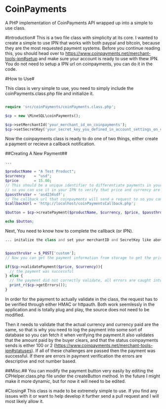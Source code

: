 # CoinPayments
A PHP implementation of CoinPayments API wrapped up into a simple to use class.



#Introduction#
This is a two file class with simplicity at its core. I wanted to create a simple to use IPN that works with both paypal and bitcoin, because they are the most requested payment systems. Before you continue reading this, you should head over to https://www.coinpayments.net/merchant-tools-ipn#setup and make sure your account is ready to use with thew IPN. You do not need to setup a IPN url on coinpayments, you can do it in the code. 

#How to Use#

This class is very simple to use, you need to simply include the coinPayments.class.php file and initialize it.

```php

require 'src/coinPayments/coinPayments.class.php';

$cp = new \MineSQL\coinPayments();

$cp->setMerchantId('your_merchant_id_on_coinpayments');
$cp->setSecretKey('your_secret_key_you_defined_in_account_settings_on_coinpayments');

```

Now the coinpayments class is ready to do one of two things, either create a payment or recieve a callback notification.

##Creating A New Payment##

```php
...

$productName = "A Test Product";
$currency    = "usd";
$price       = 15.00;
// This should be a unique identifier to differentiate payments in your database 
// so you can use it in your IPN to verify that price and currency are the same (more on this later)
$passthruVar = 'asd234sdf';
// The callback url that coinpayments will send a request to so you can validate the payment
$callbackUrl = 'http://localhost/coinPaymentsCallback.php';

$button = $cp->createPayment($productName, $currency, $price, $passthruVar, $callbackUrl);

echo $button;
```

Next, You need to know how to complete the callback (or IPN).

```php
... initalize the class and set your merchantID and SecretKey like above


$passthruVar = $_POST['custom'];
// Now you can get the payment information from storage to get the price of the product and the currency

if($cp->validatePayment($price, $currency)){
  // the payment was successful
} else {  
  // The payment did not correctly validate, all errors are caught into an error array
  print_r($cp->getErrors());
}
```

In order for the payment to actually validate in the class, the request has to be verified through either HMAC or httpauth. Both work seemlessly in the application and is totally plug and play, the source does not need to be modified. 

Then it needs to validate that the actual currency and currency paid are the same, so that is why you need to log the payment into some sort of database so you can fetch it when verifying the payment.It also validates that the amount paid by the buyer clears, and that the status coinpayments sends is either 100 or 2 (https://www.coinpayments.net/merchant-tools-ipn#statuses). If all of these challenges are passed then the payment was successful. If there are errors in payment verification the errors are descriptive and not number based.



##Misc.##
You can modify the payment button very easily by editing the CPHelper.class.php file under the createButton method. In the future I might make it more dynamic, but for now it will need to be edited.


#Closing#
This class is made to be extremely simple to use. If you find any issues with it or want to help develop it further send a pull request and I will most likely allow it. 

